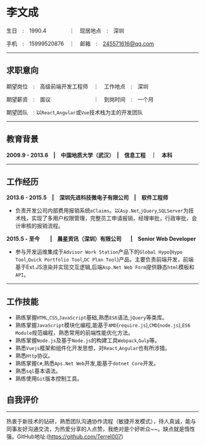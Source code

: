 # 李文成

生日　:　1990.4　　&nbsp;　　｜　现居地点　:　深圳

手机　:　15999520876　｜　邮箱　:　245571616@qq.com

---
## 求职意向

期望岗位　:　高级前端开发工程师　｜　工作地点　:　深圳

期望薪资　:　面议　　　　　　　　｜　到岗时间　:　一个月

期望团队　:  以`React`,`Angular`或`Vue`技术栈为主的开发团队

---
## 教育背景

**2009.9 - 2013.6　|　中国地质大学（武汉）　|　信息工程　｜　本科**

---
## 工作经历

**2013.6 - 2015.5　|　深圳先进科技微电子有限公司　|　软件工程师**

  - 负责开发公司内部费用报销系统`eClaims`。以`Asp.Net`,`jQuery`,`SQLServer`为技术栈，实现了多用户权限管理，完整员工申请报销，经理审批，行政审批，会计审核的报销流程。

**2015.5 - 至今&nbsp;&nbsp;&nbsp;&nbsp;　|　晨星资讯（深圳）有限公司&nbsp;&nbsp;&nbsp;　|　Senior Web Developer**
  - 参与开发运维集成于`Advisor Work Station`产品下的`Global Hypo`(`Hypo Tool`,`Quick Portfolio Tool`,`DC Plan Tool`)产品，主要负责前端开发，前端基于Ext.JS渲染并实现交互逻辑,后端`Asp.Net Web Form`提供静态`html`模板和`API`。 

---
## 工作技能

- 熟练掌握`HTML`,`CSS`,`JavaScript`基础,熟悉`ES6`语法,`jQuery`等类库。
- 熟练掌握`JavaScript`模块化编程,能基于`AMD`(`require.js`),`CMD`(`node.js`),`ES6 Module`规范编程，熟悉常用的前端性能优化方法。
- 熟练掌握`Node.js`及基于`Node.js`的构建工具`Webpack`,`Gulp`等。
- 熟悉`Vuejs`框架和组件化开发思想，对`React`,`Angular`也有所涉猎。
- 熟悉`Http`协议。
- 熟练掌握`C#`,熟悉`Aps.Net Web`开发,能基于`dotnet Core`开发。
- 熟悉`sql`基本语法。
- 熟练使用`Git`版本控制工具。

## 自我评价
---
热衷于新技术的钻研，熟悉团队沟通协作流程（敏捷开发模式），待人真诚，能与同事友好沟通交流，为热爱分享的人点赞，我绝对是个好听众~~。缺点就是惰性强。GitHub地址:(https://github.com/Terrel007)
